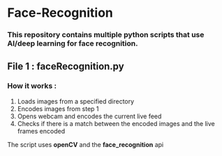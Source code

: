 # Face-Recognition
### This repository contains multiple python scripts that use AI/deep learning for face recognition.

## File 1 : faceRecognition.py 
### How it works : 
1. Loads images from a specified directory
2. Encodes images from step 1
3. Opens webcam and encodes the current live feed
4. Checks if there is a match between the encoded images and the live frames encoded

The script uses **openCV** and the **face_recognition** api 
